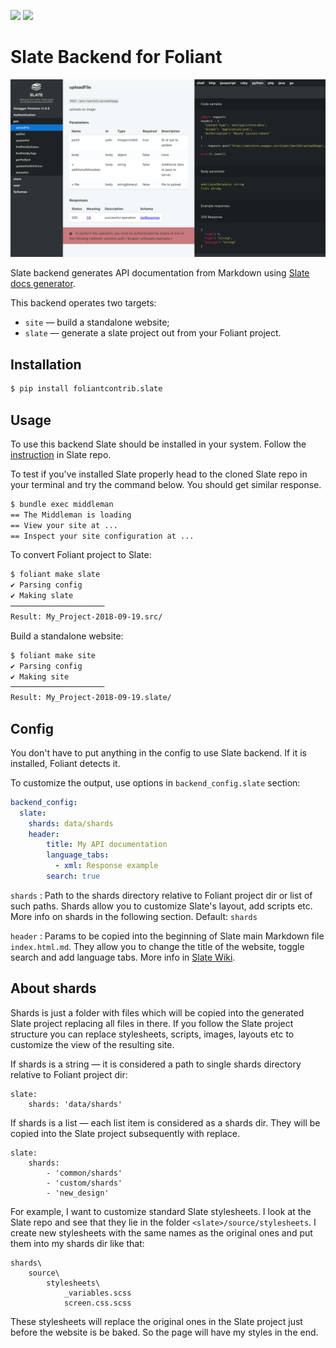 [![](https://img.shields.io/pypi/v/foliantcontrib.slate.svg)](https://pypi.org/project/foliantcontrib.slate/)  [![](https://img.shields.io/github/v/tag/foliant-docs/foliantcontrib.slate.svg?label=GitHub)](https://github.com/foliant-docs/foliantcontrib.slate)

# Slate Backend for Foliant

![Static site built by Foliant and Slate backend](img/slate.png)

Slate backend generates API documentation from Markdown using [Slate docs generator](https://github.com/lord/slate).

This backend operates two targets:

* `site` — build a standalone website;
* `slate` — generate a slate project out from your Foliant project.

## Installation

```bash
$ pip install foliantcontrib.slate
```

## Usage

To use this backend Slate should be installed in your system. Follow the [instruction](https://github.com/lord/slate#getting-set-up) in Slate repo.

To test if you've installed Slate properly head to the cloned Slate repo in your terminal and try the command below. You should get similar response.

```bash
$ bundle exec middleman
== The Middleman is loading
== View your site at ...
== Inspect your site configuration at ...
```

To convert Foliant project to Slate:

```bash
$ foliant make slate
✔ Parsing config
✔ Making slate
─────────────────────
Result: My_Project-2018-09-19.src/
```

Build a standalone website:

```bash
$ foliant make site
✔ Parsing config
✔ Making site
─────────────────────
Result: My_Project-2018-09-19.slate/
```

## Config

You don't have to put anything in the config to use Slate backend. If it is installed, Foliant detects it.

To customize the output, use options in `backend_config.slate` section:

```yaml
backend_config:
  slate:
    shards: data/shards
    header:
        title: My API documentation
        language_tabs:
          - xml: Response example
        search: true
```

`shards`
:   Path to the shards directory relative to Foliant project dir or list of such paths. Shards allow you to customize Slate's layout, add scripts etc. More info on shards in the following section. Default: `shards`

`header`
:   Params to be copied into the beginning of Slate main Markdown file `index.html.md`. They allow you to change the title of the website, toggle search and add language tabs. More info in [Slate Wiki](https://github.com/lord/slate/wiki).

## About shards

Shards is just a folder with files which will be copied into the generated Slate project replacing all files in there. If you follow the Slate project structure you can replace stylesheets, scripts, images, layouts etc to customize the view of the resulting site.

If shards is a string — it is considered a path to single shards directory relative to Foliant project dir:
```
slate:
    shards: 'data/shards'
```

If shards is a list — each list item is considered as a shards dir. They will be copied into the Slate project subsequently with replace.

```
slate:
    shards:
        - 'common/shards'
        - 'custom/shards'
        - 'new_design'
```

For example, I want to customize standard Slate stylesheets. I look at the Slate repo and see that they lie in the folder `<slate>/source/stylesheets`. I create new stylesheets with the same names as the original ones and put them into my shards dir like that:

```
shards\
    source\
        stylesheets\
            _variables.scss
            screen.css.scss
```

These stylesheets will replace the original ones in the Slate project just before the website is be baked. So the page will have my styles in the end.